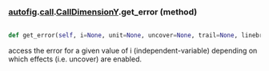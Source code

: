 ### [autofig](autofig.md).[call](autofig.call.md).[CallDimensionY](autofig.call.CallDimensionY.md).get_error (method)


```py

def get_error(self, i=None, unit=None, uncover=None, trail=None, linebreak=None, sort_by_indep=None)

```



access the error for a given value of i (independent-variable) depending
on which effects (i.e. uncover) are enabled.

